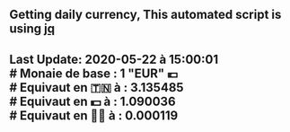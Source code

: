 ## Getting daily currency, This automated script is using [jq](https://stedolan.github.io/jq/)
## Last Update:  2020-05-22 à 15:00:01 </br># Monaie de base : 1 "EUR" 💶 </br> # Equivaut en 🇹🇳 à :  3.135485 </br> # Equivaut en 💵 à : 1.090036</br> # Equivaut en 🐱‍💻 à :  0.000119
